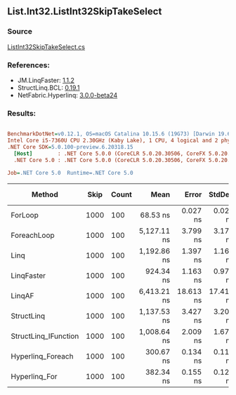 ﻿## List.Int32.ListInt32SkipTakeSelect

### Source
[ListInt32SkipTakeSelect.cs](../LinqBenchmarks/List/Int32/ListInt32SkipTakeSelect.cs)

### References:
- JM.LinqFaster: [1.1.2](https://www.nuget.org/packages/JM.LinqFaster/1.1.2)
- StructLinq.BCL: [0.19.1](https://www.nuget.org/packages/StructLinq.BCL/0.19.1)
- NetFabric.Hyperlinq: [3.0.0-beta24](https://www.nuget.org/packages/NetFabric.Hyperlinq/3.0.0-beta24)

### Results:
``` ini

BenchmarkDotNet=v0.12.1, OS=macOS Catalina 10.15.6 (19G73) [Darwin 19.6.0]
Intel Core i5-7360U CPU 2.30GHz (Kaby Lake), 1 CPU, 4 logical and 2 physical cores
.NET Core SDK=5.0.100-preview.6.20318.15
  [Host]        : .NET Core 5.0.0 (CoreCLR 5.0.20.30506, CoreFX 5.0.20.30506), X64 RyuJIT
  .NET Core 5.0 : .NET Core 5.0.0 (CoreCLR 5.0.20.30506, CoreFX 5.0.20.30506), X64 RyuJIT

Job=.NET Core 5.0  Runtime=.NET Core 5.0  

```
|               Method | Skip | Count |        Mean |     Error |    StdDev | Ratio | RatioSD |  Gen 0 | Gen 1 | Gen 2 | Allocated |
|--------------------- |----- |------ |------------:|----------:|----------:|------:|--------:|-------:|------:|------:|----------:|
|              ForLoop | 1000 |   100 |    68.53 ns |  0.027 ns |  0.022 ns |  1.00 |    0.00 |      - |     - |     - |         - |
|          ForeachLoop | 1000 |   100 | 5,127.11 ns |  3.799 ns |  3.172 ns | 74.82 |    0.06 | 0.0153 |     - |     - |      40 B |
|                 Linq | 1000 |   100 | 1,192.86 ns |  1.397 ns |  1.167 ns | 17.41 |    0.02 | 0.0725 |     - |     - |     152 B |
|           LinqFaster | 1000 |   100 |   924.34 ns |  1.163 ns |  0.971 ns | 13.49 |    0.01 | 0.6542 |     - |     - |    1368 B |
|               LinqAF | 1000 |   100 | 6,413.21 ns | 18.613 ns | 17.411 ns | 93.61 |    0.26 |      - |     - |     - |         - |
|           StructLinq | 1000 |   100 | 1,137.53 ns |  3.427 ns |  3.206 ns | 16.59 |    0.05 | 0.0458 |     - |     - |      96 B |
| StructLinq_IFunction | 1000 |   100 | 1,008.64 ns |  2.009 ns |  1.678 ns | 14.72 |    0.03 | 0.0458 |     - |     - |      96 B |
|    Hyperlinq_Foreach | 1000 |   100 |   300.67 ns |  0.134 ns |  0.118 ns |  4.39 |    0.00 |      - |     - |     - |         - |
|        Hyperlinq_For | 1000 |   100 |   382.34 ns |  0.155 ns |  0.121 ns |  5.58 |    0.00 |      - |     - |     - |         - |
